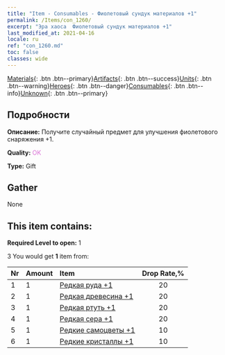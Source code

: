 ```yaml
---
title: "Item - Consumables - Фиолетовый сундук материалов +1"
permalink: /Items/con_1260/
excerpt: "Эра хаоса  Фиолетовый сундук материалов +1"
last_modified_at: 2021-04-16
locale: ru
ref: "con_1260.md"
toc: false
classes: wide
---
```

 [Materials](/ru/Items/){: .btn .btn--primary}[Artifacts](/ru/Items/Artifacts/){: .btn .btn--success}[Units](/ru/Items/Units/){: .btn .btn--warning}[Heroes](/ru/Items/Heroes/){: .btn .btn--danger}[Consumables](/ru/Items/Consumables/){: .btn .btn--info}[Unknown](/ru/Items/Unknown/){: .btn .btn--primary}

## Подробности
 **Описание:** Получите случайный предмет для улучшения фиолетового снаряжения +1.

 **Quality:** <span style="color: #DA70D6">OK</span>

 **Type:** Gift

## Gather

  None

## This item contains:

 **Required Level to open:** 1

 3 You would get **1** item  from:

  | Nr | Amount |     Item    | Drop Rate,% |
  |:---|:-------|:------------|:---------:|
  | 1 | 1 | [Редкая руда +1](/ru/Items/mat_40/) | 20 | 
  | 2 | 1 | [Редкая древесина +1](/ru/Items/mat_41/) | 20 | 
  | 3 | 1 | [Редкая ртуть +1](/ru/Items/mat_42/) | 20 | 
  | 4 | 1 | [Редкая сера +1](/ru/Items/mat_43/) | 20 | 
  | 5 | 1 | [Редкие самоцветы +1](/ru/Items/mat_44/) | 10 | 
  | 6 | 1 | [Редкие кристаллы +1](/ru/Items/mat_45/) | 10 | 
